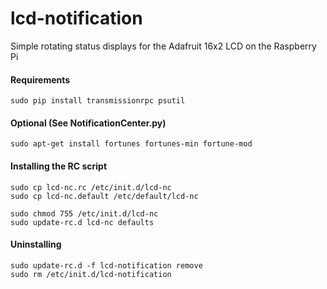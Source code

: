 lcd-notification
================

Simple rotating status displays for the Adafruit 16x2 LCD on the Raspberry Pi

#### Requirements

	sudo pip install transmissionrpc psutil

#### Optional (See NotificationCenter.py)

	sudo apt-get install fortunes fortunes-min fortune-mod

#### Installing the RC script

    sudo cp lcd-nc.rc /etc/init.d/lcd-nc
    sudo cp lcd-nc.default /etc/default/lcd-nc

    sudo chmod 755 /etc/init.d/lcd-nc
    sudo update-rc.d lcd-nc defaults

#### Uninstalling

    sudo update-rc.d -f lcd-notification remove
    sudo rm /etc/init.d/lcd-notification
